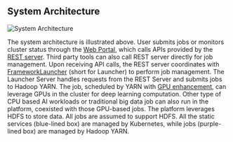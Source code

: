 ## System Architecture

<p style="text-align: left;">
  <img src="https://github.com/Microsoft/pai/blob/master/sysarch.png" title="System Architecture" alt="System Architecture" />
</p>

The system architecture is illustrated above.
User submits jobs or monitors cluster status through the [Web Portal](../webportal/README.md),
which calls APIs provided by the [REST server](../rest-server/README.md).
Third party tools can also call REST server directly for job management.
Upon receiving API calls, the REST server coordinates with [FrameworkLauncher](../frameworklauncher/README.md) (short for Launcher)
to perform job management.
The Launcher Server handles requests from the REST Server and submits jobs to Hadoop YARN.
The job, scheduled by YARN with [GPU enhancement](https://issues.apache.org/jira/browse/YARN-7481),
can leverage GPUs in the cluster for deep learning computation. Other type of CPU based AI workloads or traditional big data job
can also run in the platform, coexisted with those GPU-based jobs.
The platform leverages HDFS to store data. All jobs are assumed to support HDFS.
All the static services (blue-lined box) are managed by Kubernetes, while jobs (purple-lined box) are managed by Hadoop YARN.